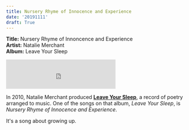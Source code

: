 ```yaml
---
title: Nursery Rhyme of Innocence and Experience
date: '20191111'
draft: True
---
```


**Title:** Nursery Rhyme of Innoncence and Experience  
**Artist:** Natalie Merchant  
**Album:** Leave Your Sleep

<iframe src="https://open.spotify.com/embed/track/3VpPC3bU2esMKkHoLKAUo1" width="300" height="80" frameborder="0" allowtransparency="true" allow="encrypted-media"></iframe>

In 2010, Natalie Merchant produced [**Leave Your Sleep**](https://www.nataliemerchant.com/albums/leave-your-sleep/), a record of poetry arranged to music. One of the songs on that album, *Leave Your Sleep*, is *Nursery Rhyme of Innocence and Experience*.

It's a song about growing up.
